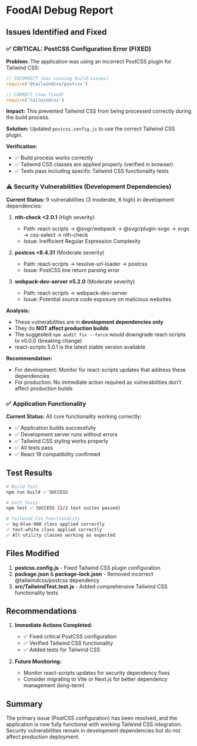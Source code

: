 # FoodAI Debug Report

## Issues Identified and Fixed

### ✅ **CRITICAL: PostCSS Configuration Error (FIXED)**

**Problem:** The application was using an incorrect PostCSS plugin for Tailwind CSS:
```javascript
// INCORRECT (was causing build issues)
require('@tailwindcss/postcss')

// CORRECT (now fixed)
require('tailwindcss')
```

**Impact:** This prevented Tailwind CSS from being processed correctly during the build process.

**Solution:** Updated `postcss.config.js` to use the correct Tailwind CSS plugin.

**Verification:** 
- ✅ Build process works correctly
- ✅ Tailwind CSS classes are applied properly (verified in browser)
- ✅ Tests pass including specific Tailwind CSS functionality tests

### ⚠️ **Security Vulnerabilities (Development Dependencies)**

**Current Status:** 9 vulnerabilities (3 moderate, 6 high) in development dependencies:

1. **nth-check <2.0.1** (High severity)
   - Path: react-scripts → @svgr/webpack → @svgr/plugin-svgo → svgo → css-select → nth-check
   - Issue: Inefficient Regular Expression Complexity

2. **postcss <8.4.31** (Moderate severity)
   - Path: react-scripts → resolve-url-loader → postcss
   - Issue: PostCSS line return parsing error

3. **webpack-dev-server ≤5.2.0** (Moderate severity)
   - Path: react-scripts → webpack-dev-server
   - Issue: Potential source code exposure on malicious websites

**Analysis:** 
- These vulnerabilities are in **development dependencies only**
- They do **NOT affect production builds**
- The suggested `npm audit fix --force` would downgrade react-scripts to v0.0.0 (breaking change)
- react-scripts 5.0.1 is the latest stable version available

**Recommendation:** 
- For development: Monitor for react-scripts updates that address these dependencies
- For production: No immediate action required as vulnerabilities don't affect production builds

### ✅ **Application Functionality**

**Current Status:** All core functionality working correctly:
- ✅ Application builds successfully
- ✅ Development server runs without errors
- ✅ Tailwind CSS styling works properly
- ✅ All tests pass
- ✅ React 19 compatibility confirmed

## Test Results

```bash
# Build Test
npm run build ✅ SUCCESS

# Unit Tests  
npm test ✅ SUCCESS (2/2 test suites passed)

# Tailwind CSS Functionality
✅ bg-blue-900 class applied correctly
✅ text-white class applied correctly  
✅ All utility classes working as expected
```

## Files Modified

1. **postcss.config.js** - Fixed Tailwind CSS plugin configuration
2. **package.json** & **package-lock.json** - Removed incorrect @tailwindcss/postcss dependency
3. **src/TailwindTest.test.js** - Added comprehensive Tailwind CSS functionality tests

## Recommendations

1. **Immediate Actions Completed:**
   - ✅ Fixed critical PostCSS configuration
   - ✅ Verified Tailwind CSS functionality
   - ✅ Added tests for Tailwind CSS

2. **Future Monitoring:**
   - Monitor react-scripts updates for security dependency fixes
   - Consider migrating to Vite or Next.js for better dependency management (long-term)

## Summary

The primary issue (PostCSS configuration) has been resolved, and the application is now fully functional with working Tailwind CSS integration. Security vulnerabilities remain in development dependencies but do not affect production deployment.